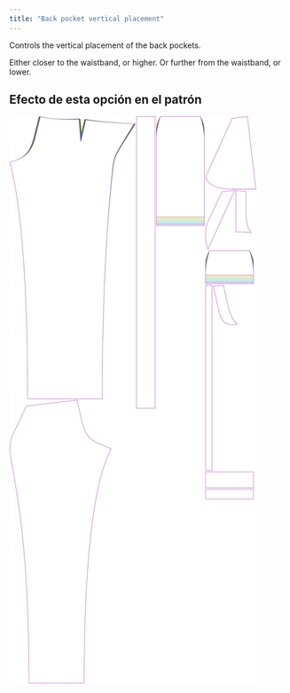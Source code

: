```yaml
---
title: "Back pocket vertical placement"
---
```


Controls the vertical placement of the back pockets.

Either closer to the waistband, or higher. Or further from the waistband, or lower.

## Efecto de esta opción en el patrón

![This image shows the effect of this option by superimposing several variants that have a different value for this option](charlie_backpocketverticalplacement_sample.svg "Effect of this option on the pattern")
